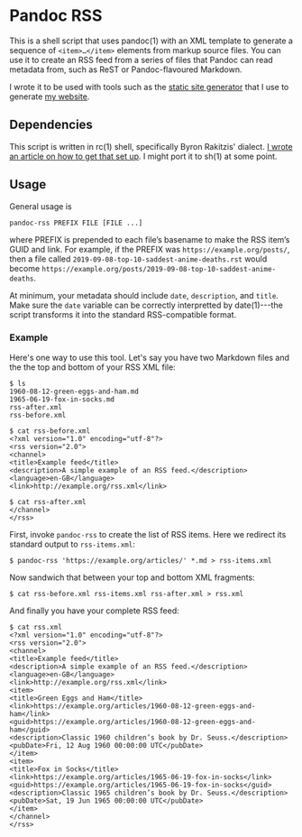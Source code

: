 Pandoc RSS
==========

This is a shell script that uses pandoc(1) with an XML template to
generate a sequence of `<item>…</item>` elements from markup source
files. You can use it to create an RSS feed from a series of files that
Pandoc can read metadata from, such as ReST or Pandoc-flavoured
Markdown.

I wrote it to be used with tools such as the [static site generator]
that I use to generate [my website].

Dependencies
------------

This script is written in rc(1) shell, specifically Byron Rakitzis'
dialect. [I wrote an article on how to get that set up]. I might port it
to sh(1) at some point.

Usage
-----

General usage is

``` {.bash}
pandoc-rss PREFIX FILE [FILE ...]
```

where PREFIX is prepended to each file’s basename to make the RSS item’s
GUID and link. For example, if the PREFIX was
`https://example.org/posts/`, then a file called
`2019-09-08-top-10-saddest-anime-deaths.rst` would become
`https://example.org/posts/2019-09-08-top-10-saddest-anime-deaths`.

At minimum, your metadata should include `date`, `description`, and
`title`. Make sure the `date` variable can be correctly interpretted by
date(1)---the script transforms it into the standard RSS-compatible
format.

### Example

Here's one way to use this tool. Let's say you have two Markdown files
and the the top and bottom of your RSS XML file:

    $ ls
    1960-08-12-green-eggs-and-ham.md
    1965-06-19-fox-in-socks.md
    rss-after.xml
    rss-before.xml

``` {.xml}
$ cat rss-before.xml
<?xml version="1.0" encoding="utf-8"?>
<rss version="2.0">
<channel>
<title>Example feed</title>
<description>A simple example of an RSS feed.</description>
<language>en-GB</language>
<link>http://example.org/rss.xml</link>
```

    $ cat rss-after.xml
    </channel>
    </rss>

First, invoke `pandoc-rss` to create the list of RSS items. Here we
redirect its standard output to `rss-items.xml`:

``` {.bash}
$ pandoc-rss 'https://example.org/articles/' *.md > rss-items.xml
```

Now sandwich that between your top and bottom XML fragments:

``` {.bash}
$ cat rss-before.xml rss-items.xml rss-after.xml > rss.xml
```

And finally you have your complete RSS feed:

``` {.xml}
$ cat rss.xml
<?xml version="1.0" encoding="utf-8"?>
<rss version="2.0">
<channel>
<title>Example feed</title>
<description>A simple example of an RSS feed.</description>
<language>en-GB</language>
<link>http://example.org/rss.xml</link>
<item>
<title>Green Eggs and Ham</title>
<link>https://example.org/articles/1960-08-12-green-eggs-and-ham</link>
<guid>https://example.org/articles/1960-08-12-green-eggs-and-ham</guid>
<description>Classic 1960 children’s book by Dr. Seuss.</description>
<pubDate>Fri, 12 Aug 1960 00:00:00 UTC</pubDate>
</item>
<item>
<title>Fox in Socks</title>
<link>https://example.org/articles/1965-06-19-fox-in-socks</link>
<guid>https://example.org/articles/1965-06-19-fox-in-socks</guid>
<description>Classic 1965 children’s book by Dr. Seuss.</description>
<pubDate>Sat, 19 Jun 1965 00:00:00 UTC</pubDate>
</item>
</channel>
</rss>
```

  [static site generator]: https://github.com/chambln/red/
  [my website]: https://cosine.blue/
  [I wrote an article on how to get that set up]: https://cosine.blue/2019-06-26-rc-shell-setup.html
